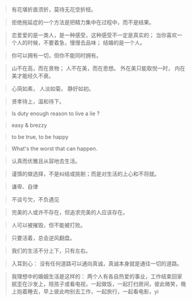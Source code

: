> 有花堪折直须折，莫待无花空折枝。

> 拒绝拖延症的一个方法是把精力集中在过程中，而不是结果。

> 恋爱爱的是一类人，是一种感受，这种感受不一定是真实的；
> 当你喜欢一个人的时候，不要着急，慢慢去品味；
> 结婚的是一个人。

> 你可以拥有一切，但你不能同时拥有。

> 山不在高，而在景物；
> 人不在美，而在思想。
> 外在美只能取悦一时，
> 内在美才能经久不衰。

> 心简如素，
> 人淡如菊，
> 静好如初。

> 贤孝待上，温和待下。

> Is duty enough reason to live a lie ?

> easy & brezzy

> to be true, to be happy

> What's the worst that can happen.

> 认真而优雅且从容地去生活。

> 谨慎的做选择，不是纠结或挑剔；而是对生活的上心和不将就。

> 谦卑、自律

> 不谈亏欠，不负遇见

> 完美的人或许不存在，但追求完美的人应该存在。

> 人可以被摧毁，但不能被打败。

> 只要活着，总会逆风翻盘。

> 我们的生活不分上下，只有左右。

> 入耳到心：
> 没有任何道路可以通向真诚，真诚本身就是通往一切的道路。

> 我理想中的婚姻生活是这样的：
> 两个人有各自热爱的事业，工作结束回家腻歪在沙发上，陪孩子或看电视，一起做饭，一起打扫房间，彼此微笑，晚上抱着睡去，早上彼此吻别去工作，一起旅行，一起看电影，yi
